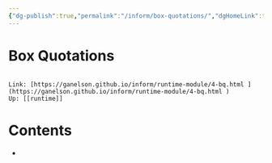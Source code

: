 ```yaml
---
{"dg-publish":true,"permalink":"/inform/box-quotations/","dgHomeLink":true,"dgPassFrontmatter":false}
---
```


# Box Quotations
```ad-info

Link: [https://ganelson.github.io/inform/runtime-module/4-bq.html ](https://ganelson.github.io/inform/runtime-module/4-bq.html )
Up: [[runtime]]
```

# Contents
- 